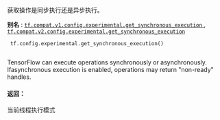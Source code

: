 获取操作是同步执行还是异步执行。

**别名** : [ `tf.compat.v1.config.experimental.get_synchronous_execution` ](/api_docs/python/tf/config/experimental/get_synchronous_execution), [ `tf.compat.v2.config.experimental.get_synchronous_execution` ](/api_docs/python/tf/config/experimental/get_synchronous_execution)

```
 tf.config.experimental.get_synchronous_execution()
 
```

TensorFlow can execute operations synchronously or asynchronously. Ifasynchronous execution is enabled, operations may return "non-ready" handles.

#### 返回：
当前线程执行模式

